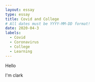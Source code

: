 ```yaml
---
layout: essay
type: essay
title: Covid and College
# All dates must be YYYY-MM-DD format!
date: 2020-04-3
labels:
  - Covid
  - Coronavirus
  - College
  - Learning
---
```


Hello

I'm clark
